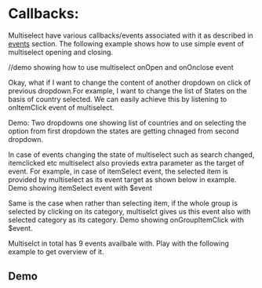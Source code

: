 # Callbacks: 

Multiselect have various callbacks/events associated with it as described in [events](https://ngx-lib.github.io/multiselect/guide/events) section. The following example shows how to use simple event of multiselect opening and closing.

//demo showing how to use multiselect onOpen and onOnclose event 

Okay, what if I want to change the content of another dropdown on click of previous dropdown.For example, I want to change the list of States on the basis of country selected. We can easily achieve this by listening to onItemClick event of multiselect.

Demo: Two dropdowns one showing list of countries and on selecting the option from first dropdown the states are getting chnaged from second dropdown.

In case of events changing the state of multiselect such as search changed, itemclicked etc multiselect also provieds extra parameter as the target of event.
For example, in case of itemSelect event, the selected item is provided by multiselect as its event target as shown below in example.
Demo showing itemSelect event with $event

Same is the case when rather than selecting item, if the whole group is selected by clicking on its category, multiselct gives us this event also with selected category as its category.
Demo showing onGroupItemClick with $event.

Multiselct in total has 9 events availbale with. Play with the following example to get overview of it.

## Demo

<ms-events></ms-events>

<code-tabs>
  <code-pane title="app/events.component.ts" path="events/src/app/events.component.ts"></code-pane>
  <code-pane title="app/events.component.html" path="events/src/app/events.component.html"></code-pane>
</code-tabs>
